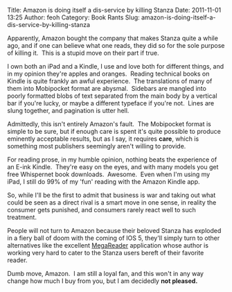 Title: Amazon is doing itself a dis-service by killing Stanza
Date: 2011-11-01 13:25
Author: feoh
Category: Book Rants
Slug: amazon-is-doing-itself-a-dis-service-by-killing-stanza

Apparently, Amazon bought the company that makes Stanza quite a while
ago, and if one can believe what one reads, they did so for the sole
purpose of killing it.  This is a stupid move on their part if true.

<!--more-->

I own both an iPad and a Kindle, I use and love both for different
things, and in my opinion they're apples and oranges.  Reading technical
books on Kindle is quite frankly an awful experience.  The translations
of many of them into Mobipocket format are abysmal.  Sidebars are
mangled into poorly formatted blobs of text separated from the main body
by a vertical bar if you're lucky, or maybe a different typeface if
you're not.  Lines are slung together, and pagination is utter hell.

Admittedly, this isn't entirely Amazon's fault.  The Mobipocket format
is simple to be sure, but if enough care is spent it's quite possible to
produce eminently acceptable results, but as I say, it requires
**care**, which is something most publishers seemingly aren't willing to
provide.

For reading prose, in my humble opinion, nothing beats the experience of
an E-ink Kindle.  They're easy on the eyes, and with many models you get
free Whispernet book downloads.  Awesome.  Even when I'm using my iPad,
I still do 99% of my 'fun' reading with the Amazon Kindle app.

So, while I'll be the first to admit that business is war and taking out
what could be seen as a direct rival is a smart move in one sense, in
reality the consumer gets punished, and consumers rarely react well to
such treatment.

People will not turn to Amazon because their beloved Stanza has exploded
in a fiery ball of doom with the coming of IOS 5, they'll simply turn to
other alternatives like the excellent
[MegaReader](http://www.megareader.net/) application whose author is
working very hard to cater to the Stanza users bereft of their favorite
reader.

Dumb move, Amazon.  I am still a loyal fan, and this won't in any way
change how much I buy from you, but I am decidedly **not pleased.**
